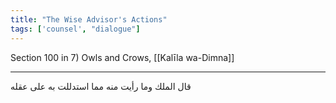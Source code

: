 ```yaml
---
title: "The Wise Advisor's Actions"
tags: ['counsel', "dialogue"]
---
```


 Section 100 in 7) Owls and Crows, [[Kalīla wa-Dimna]]

---
قال الملك وما رأيت منه مما استدللت به على عقله
